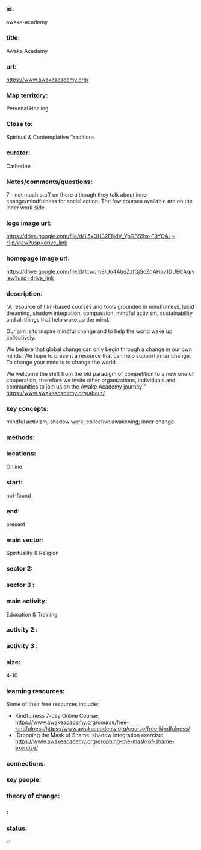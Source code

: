 ### id: 
  awake-academy
### title: 
  Awake Academy
### url: 
  https://www.awakeacademy.org/
### Map territory: 
  Personal Healing
### Close to: 
  Spiritual & Contemplative Traditions
### curator: 
  Catherine
### Notes/comments/questions: 
  7 - not much stuff on there although they talk about inner change/mindfulness for social action. The few courses available are on the inner work side
### logo image url: 
  https://drive.google.com/file/d/1i5xQH32ENdV_YpGBS9w-F9YOALj-r1ip/view?usp=drive_link
### homepage image url: 
  https://drive.google.com/file/d/1cwqmSIUo4AbqZztQjScZdAHov1DUECAq/view?usp=drive_link
### description: 
  "A resource of film-based courses and tools grounded in mindfulness, lucid dreaming, shadow integration, compassion, mindful activism, sustainability and all things that help wake up the mind.

Our aim is to inspire mindful change and to help the world wake up collectively.

We believe that global change can only begin through a change in our own minds. We hope to present a resource that can help support inner change. To change your mind is to change the world.

We welcome the shift from the old paradigm of competition to a new one of cooperation, therefore we invite other organizations, individuals and communities to join us on the Awake Academy journey!"
https://www.awakeacademy.org/about/ 
### key concepts: 
  mindful activism; shadow work; collective awakening; inner change
### methods: 
  
### locations: 
  Online
### start: 
  not-found
### end: 
  present
### main sector: 
  Spirituality & Religion
### sector 2: 
  
### sector 3 : 
  
### main activity: 
  Education & Training
### activity 2 : 
  
### activity 3 : 
  
### size: 
  4-10
### learning resources: 
  Some of their free resources include: 
- Kindfulness 7-day Online Course: https://www.awakeacademy.org/course/free-kindfulness/https://www.awakeacademy.org/course/free-kindfulness/ 
- 'Dropping the Mask of Shame' shadow integration exercise: https://www.awakeacademy.org/dropping-the-mask-of-shame-exercise/ 
### connections: 
  
### key people: 
  
### theory of change: 
  
### : 
  
### status: 
  ✅
